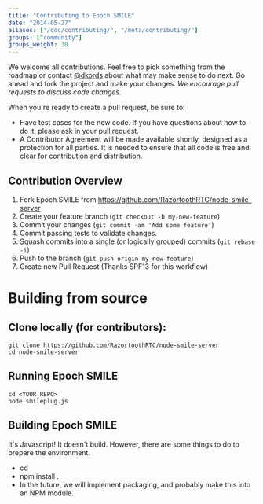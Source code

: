 ```yaml
---
title: "Contributing to Epoch SMILE"
date: "2014-05-27"
aliases: ["/doc/contributing/", "/meta/contributing/"]
groups: ["community"]
groups_weight: 30
---
```


We welcome all contributions. Feel free to pick something from the roadmap
or contact [@dkords](http://twitter.com/dkords) about what may make sense
to do next. Go ahead and fork the project and make your changes.  *We encourage pull requests to discuss code changes.*

When you're ready to create a pull request, be sure to:

  * Have test cases for the new code.  If you have questions about how to do it, please ask in your pull request.
  * A Contributor Agreement will be made available shortly, designed as a protection for all parties.  It is needed to ensure that all code is free and clear for contribution and distribution.

## Contribution Overview

1. Fork Epoch SMILE from https://github.com/RazortoothRTC/node-smile-server
2. Create your feature branch (`git checkout -b my-new-feature`)
3. Commit your changes (`git commit -am 'Add some feature'`)
4. Commit passing tests to validate changes.
5. Squash commits into a single (or logically grouped) commits (`git rebase -i`)
6. Push to the branch (`git push origin my-new-feature`)
7. Create new Pull Request
(Thanks SPF13 for this workflow)

# Building from source

## Clone locally (for contributors):

    git clone https://github.com/RazortoothRTC/node-smile-server
    cd node-smile-server

## Running Epoch SMILE

    cd <YOUR REPO>
    node smileplug.js

## Building Epoch SMILE

   It's Javascript!  It doesn't build.  However, there are some things to do to prepare the environment.

   * cd <YOUR REPO>
   * npm install .
   * In the future, we will implement packaging, and probably make this into an NPM module.

